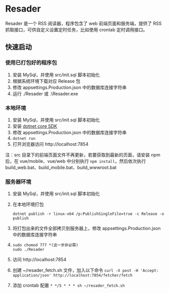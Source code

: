 # Resader
Resader 是一个 RSS 阅读器，程序包含了 web 前端页面和服务端，提供了 RSS 抓取接口，可供自定义设置定时任务，比如使用 crontab 定时调用接口。

## 快速启动
### 使用已打包好的程序包
1. 安装 MySql，并使用 src/init.sql 脚本初始化
2. 根据系统环境下载对应 Release 包
3. 修改 appsettings.Production.json 中的数据库连接字符串
4. 运行 ./Resader 或 .\Resader.exe

### 本地环境
1. 安装 MySql，并使用 src/init.sql 脚本初始化
2. 安装 [dotnet core SDK](https://dotnet.microsoft.com/)
3. 修改 appsettings.Production.json 中的数据库连接字符串
4. `dotnet run`
5. 打开浏览器访问 http://localhost:7854

注：src 目录下的前端页面文件不再更新，若要获取到最新的页面，请安装 npm 后，在 vue/mobile、vue/web 中分别执行 `npm install`，然后依次执行 build_web.bat、build_mobile.bat、build_wwwroot.bat

### 服务器环境
1. 安装 MySql，并使用 src/init.sql 脚本初始化
2. 在本地环境打包

    `dotnet publish -r linux-x64 /p:PublishSingleFile=true -c Release -o publish`
3. 将打包出来的文件全部拷贝到服务器上，修改 appsettings.Production.json 中的数据库连接字符串
4. 
    ```
    sudo chomod 777 *(这一步非必需)
    sudo ./Resader
    ```
5. 访问 http://localhost:7854
6. 创建 ~/resader_fetch.sh 文件，加入以下命令 `curl -X post -H 'Accept: application/json' http://localhost:7854/fetcher/fetch`
7. 添加 crontab 配置 `* */5 * * * sh ~/resader_fetch.sh`
